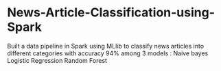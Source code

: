 # News-Article-Classification-using-Spark
Built a data pipeline in Spark using MLlib to classify news articles into different categories with accuracy 94% among 3 models : 
Naive bayes
Logistic Regression
Random Forest
